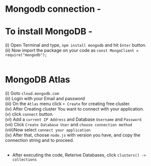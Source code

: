 # Mongodb connection - <br>
# To install MongoDB - <br>
(i) Open Terminal and type, ```npm install mongodb``` and hit ```Enter``` button. <br>
(ii) Now import the package on your code as ```const MongoClient = require("mongodb");``` <br><br>
# MongoDB Atlas<br>
(i) Goto ```cloud.mongodb.com```<br>
(ii) Login with your Email and password<br>
(iii) On the ```Atlas``` menu click ```+ Create``` for creating free cluster. <br>
(iv) After Creating cluster You want to connect with your application. <br>
(v) click ```connect``` button.<br>
(vi) Add a ```current IP Address``` and Database ```Username``` and ```Password``` <br>
(vii) Click ```Create Database User``` and ```choose connection method``` <br>
(viii)Now select ```connect your application``` <br>
(ix) After that, choose ```node.js``` with version you have, and copy the connection string and to proceed.<br><br>
* After executing the code, Reterive Databases, click ```clusters() -> collections```
